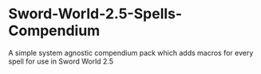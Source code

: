 # Sword-World-2.5-Spells-Compendium
A simple system agnostic compendium pack which adds macros for every spell for use in Sword World 2.5
